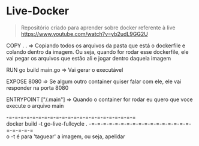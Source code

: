 # Live-Docker

> Repositório criado para aprender sobre docker referente à live https://www.youtube.com/watch?v=yb2udL9GG2U

COPY . .
=> Copiando todos os arquivos da pasta que está o dockerfile e colando dentro da imagem. Ou seja, quando for rodar esse dockerfile, ele vai pegar os arquivos que estão ali e jogar dentro daquela imagem

RUN go build main.go
=> Vai gerar o executável

EXPOSE 8080
=> Se algum outro container quiser falar com ele, ele vai responder na porta 8080

ENTRYPOINT ["/.main"]
=> Quando o container for rodar eu quero que voce execute o arquivo main

-=-=-=-=-=-=-=-=-=-=-=-=-=-=-=-=-=-=-=-=-=-= <br/>
docker build -t go-live-fullcycle .
-=-=-=-=-=-=-=-=-=-=-=-=-=-=-=-=-=-=-=-=-=-= <br/>
o -t é para 'taguear' a imagem, ou seja, apelidar